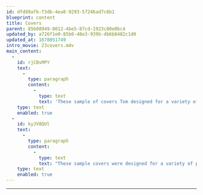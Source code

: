 ```yaml
---
id: dfd89afb-f3db-4ea8-9293-57246ad7c6b1
blueprint: content
title: Covers
parent: 85b88949-8012-4be5-87cd-1923c80e0bc4
updated_by: a726f1e0-85b0-48e3-939b-db6b8482c1d0
updated_at: 1678051749
intro_movie: 23covers.m4v
main_content:
  -
    id: rjCBsMPY
    text:
      -
        type: paragraph
        content:
          -
            type: text
            text: 'These sample of covers Tom designed for a variety of published books, magazines, brochures, and other printed matter. '
    type: text
    enabled: true
  -
    id: kyJV8QUl
    text:
      -
        type: paragraph
        content:
          -
            type: text
            text: "These sample covers were designed for a variety of published books, magazines, brochures, and other printed matter.\_These projects started during the early part of Tom’s career\_(since 1968)\_and continued throughout his career as a practical designer\_while teaching as part of his freelance design work, especially for Houghton Mifflin Publishers in Boston, MA."
    type: text
    enabled: true
---
```

---

